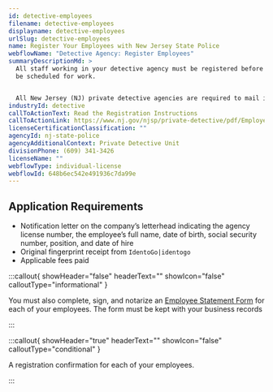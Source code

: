 ```yaml
---
id: detective-employees
filename: detective-employees
displayname: detective-employees
urlSlug: detective-employees
name: Register Your Employees with New Jersey State Police
webflowName: "Detective Agency: Register Employees"
summaryDescriptionMd: >
  All staff working in your detective agency must be registered before they can
  be scheduled for work.


  All New Jersey (NJ) private detective agencies are required to mail in employee registrations to the NJ State Police Private Detective Unit within 48 hours of fingerprinting new employees.
industryId: detective
callToActionText: Read the Registration Instructions
callToActionLink: https://www.nj.gov/njsp/private-detective/pdf/Employee_Registration_Instructions.pdf
licenseCertificationClassification: ""
agencyId: nj-state-police
agencyAdditionalContext: Private Detective Unit
divisionPhone: (609) 341-3426
licenseName: ""
webflowType: individual-license
webflowId: 648b6ec542e491936c7da99e
---
```


## Application Requirements

- Notification letter on the company’s letterhead indicating the agency license number, the employee’s full name, date of birth, social security number, position, and date of hire
- Original fingerprint receipt from `IdentoGo|identogo`
- Applicable fees paid

:::callout{ showHeader="false" headerText="" showIcon="false" calloutType="informational" }

You must also complete, sign, and notarize an [Employee Statement Form](https://www.nj.gov/njsp/private-detective/pdf/pd-agency-statement.pdf) for each of your employees. The form must be kept with your business records

:::

:::callout{ showHeader="true" headerText="" showIcon="false" calloutType="conditional" }

A registration confirmation for each of your employees.

:::
